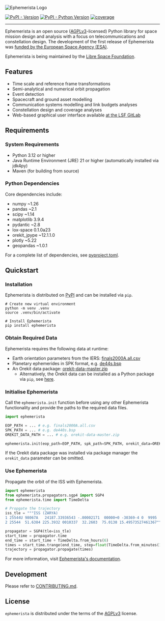 ![Ephemerista Logo](docs/logo.webp)

[![PyPI - Version](https://img.shields.io/pypi/v/ephemerista.svg)](https://pypi.org/project/ephemerista)
[![PyPI - Python Version](https://img.shields.io/pypi/pyversions/ephemerista.svg)](https://pypi.org/project/ephemerista)
[![coverage](https://gitlab.com/librespacefoundation/ephemerista/ephemerista-simulator/badges/main/coverage.svg?job=coverage)](https://librespacefoundation.gitlab.io/ephemerista/ephemerista-simulator/coverage)

---

<!-- start introduction -->

Ephemerista is an open source ([AGPLv3]-licensed) Python library for space mission design and analysis with a focus on telecommunications and constellation design.
The development of the first release of Ephemerista was [funded by the European Space Agency (ESA)][esa].

Ephemerista is being maintained by the [Libre Space Foundation][lsf].

[AGPLv3]: https://choosealicense.com/licenses/agpl-3.0/
[lsf]: https://libre.space
[esa]: https://connectivity.esa.int/projects/ossmisi

<!-- end introduction -->

## Features

<!-- start features -->

- Time scale and reference frame transformations
- Semi-analytical and numerical orbit propagation
- Event detection
- Spacecraft and ground asset modelling
- Communication systems modelling and link budgets analyses
- Constellation design and coverage analyses
- Web-based graphical user interface available [at the LSF GitLab](https://gitlab.com/librespacefoundation/ephemerista/ephemerista-web)

<!-- end features -->

## Requirements

### System Requirements

- Python 3.12 or higher
- Java Runtime Environment (JRE) 21 or higher (automatically installed via jdk4py)
- Maven (for building from source)

### Python Dependencies

Core dependencies include:
- numpy ~1.26
- pandas ~2.1
- scipy ~1.14
- matplotlib 3.9.4
- pydantic ~2.8
- lox-space 0.1.0a23
- orekit_jpype ~12.1.1.0
- plotly ~5.22
- geopandas ~1.0.1

For a complete list of dependencies, see [pyproject.toml](pyproject.toml).

## Quickstart

<!-- start quickstart -->

### Installation

Ephemerista is distributed on [PyPI] and can be installed via `pip`.

```shell
# Create new virtual environment
python -m venv .venv
source .venv/bin/activate

# Install Ephemerista
pip install ephemerista
```

### Obtain Required Data

Ephemerista requires the following data at runtime:

- Earth orientation parameters from the IERS: [finals2000A.all.csv][IERS]
- Planetary ephemerides in SPK format, e.g. [de44s.bsp][NAIF]
- An Orekit data package: [orekit-data-master.zip][orekit-data]
  - Alternatively, the Orekit data can be installed as a Python package via `pip`, see [here][orekit-pip].

### Initialise Ephemerista

Call the `ephemerista.init` function before using any other Ephemerista functionality and provide the paths to the required data files.

```python
import ephemerista

EOP_PATH = ... # e.g. finals2000A.all.csv
SPK_PATH = ... # e.g. de440s.bsp
OREKIT_DATA_PATH = ... # e.g. orekit-data-master.zip

ephemerista.init(eop_path=EOP_PATH, spk_path=SPK_PATH, orekit_data=OREKIT_DATA_PATH)
```

If the Orekit data package was installed via package manager the `orekit_data` parameter can be omitted.

### Use Ephemerista

Propagate the orbit of the ISS with Ephemerista.

```python
import ephemerista
from ephemerista.propagators.sgp4 import SGP4
from ephemerista.time import TimeDelta

# Propgate the trajectory
iss_tle = """ISS (ZARYA)
1 25544U 98067A   24187.33936543 -.00002171  00000+0 -30369-4 0  9995
2 25544  51.6384 225.3932 0010337  32.2603  75.0138 15.49573527461367"""

propagator = SGP4(tle=iss_tle)
start_time = propagator.time
end_time = start_time + TimeDelta.from_hours(6)
times = start_time.trange(end_time, step=float(TimeDelta.from_minutes(1)))
trajectory = propagator.propagate(times)
```

[PyPI]: https://pypi.org/project/ephemerista/
[IERS]: https://datacenter.iers.org/data/csv/finals2000A.all.csv
[NAIF]: https://naif.jpl.nasa.gov/pub/naif/generic_kernels/spk/planets/de440s.bsp
[orekit-data]: https://gitlab.orekit.org/orekit/orekit-data/-/archive/main/orekit-data-main.zip
[orekit-pip]: https://gitlab.orekit.org/orekit/orekit-data/#notes-for-orekit-python-users

<!-- end quickstart -->

For more information, visit [Ephemerista's documentation][docs].

[docs]: https://docs.ephemerista.space

## Development

Please refer to [CONTRIBUTING.md](https://gitlab.com/librespacefoundation/ossmisi/ossmisi-simulator/-/blob/main/CONTRIBUTING.md).

## License

`ephemerista` is distributed under the terms of the [AGPLv3](https://spdx.org/licenses/AGPL-3.0-or-later.html) license.
